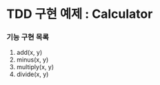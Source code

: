# TDD 구현 예제 : Calculator

### 기능 구현 목록
1. add(x, y)
1. minus(x, y)
1. multiply(x, y)
1. divide(x, y)
